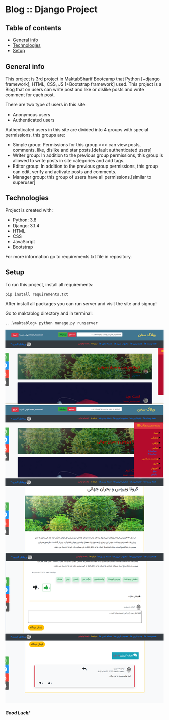 
# Blog :: Django Project

## Table of contents
* [General info](#general-info)
* [Technologies](#technologies)
* [Setup](#setup)

## General info

This project is 3rd project in MaktabSharif Bootcamp that Python [+django framework], HTML, CSS, JS [+Bootstrap framework] used.
This project is a Blog that on users can write post and like or dislike posts and write comment for each post.

There are two type of users in this site:
* Anonymous users
* Authenticated users

Authenticated users in this site are divided into 4 groups with special permissions. this groups are:

* Simple group: Permissions for this group >>> can view posts, comments, like, dislike and star posts.[default authenticated users]
* Writer group: In addition to the previous group permissions, this group is allowed to write posts in site categories and add tags.
* Editor group: In addition to the previous group permissions, this group can edit, verify and activate posts and comments. 
* Manager group: this group of users have all permissions.[similar to superuser]
## Technologies
Project is created with:
* Python: 3.8
* Django: 3.1.4
* HTML
* CSS
* JavaScript
* Bootstrap


For more information go to requirements.txt file in repository.

	
## Setup
To run this project, install all requirements:
```
pip install requirements.txt
```
After install all packages you can run server and visit the site and signup!

Go to maktablog directory and in terminal:

```
...\maktablog> python manage.py runserver
```


<img src="maktablog/media/default/main_page.png"> <img src="maktablog/media/default/categories.png">
<img src="maktablog/media/default/post1.png"> <img src="maktablog/media/default/tagsLike.png"> <img src="maktablog/media/default/comment.png"> 

##### Good Luck!



